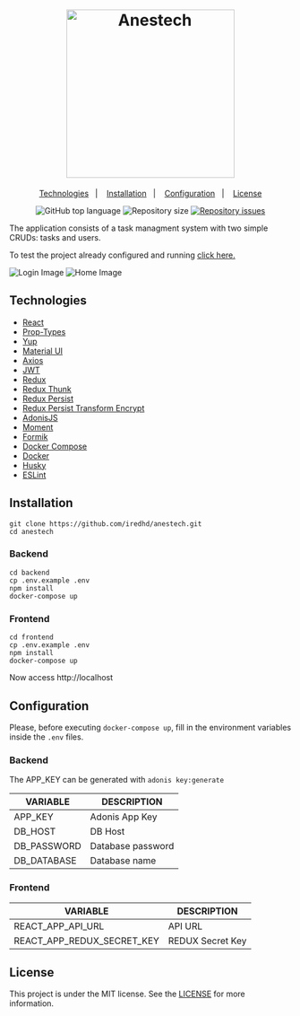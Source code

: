 <h1 align="center">
  <a href="https://anestech.vercel.app">
    <img alt="Anestech" src="https://res.cloudinary.com/iredhd/image/upload/v1600820150/anestech/logo.png" width=300 />
  </a>
</h1>

<p align="center">
  <a href="#technologies">Technologies</a>&nbsp;&nbsp;&nbsp;|&nbsp;&nbsp;&nbsp;
  <a href="#installation">Installation</a>&nbsp;&nbsp;&nbsp;|&nbsp;&nbsp;&nbsp;
  <a href="#configuration">Configuration</a>&nbsp;&nbsp;&nbsp;|&nbsp;&nbsp;&nbsp;
  <a href="#license">License</a>
</p>

<p align="center">
  <img alt="GitHub top language" src="https://img.shields.io/github/languages/top/iredhd/anestech.svg">

  <img alt="Repository size" src="https://img.shields.io/github/repo-size/iredhd/anestech.svg">

  <a href="https://github.com/iredhd/anestech/issues">
    <img alt="Repository issues" src="https://img.shields.io/github/issues/iredhd/anestech.svg">
  </a>
</p>

The application consists of a task managment system with two simple CRUDs: tasks and users.

To test the project already configured and running [click here.](https://anestech.vercel.app)

<img alt="Login Image" src="https://res.cloudinary.com/iredhd/image/upload/v1600820180/anestech/home.png"/>

<img alt="Home Image" src="https://res.cloudinary.com/iredhd/image/upload/v1600820941/anestech/tasks.png"/>

## Technologies
- [React](https://github.com/facebook/react)
- [Prop-Types](https://github.com/facebook/prop-types)
- [Yup](https://github.com/jquense/yup)
- [Material UI](https://github.com/mui-org/material-ui)
- [Axios](https://github.com/axios/axios)
- [JWT](https://github.com/auth0/node-jsonwebtoken)
- [Redux](https://github.com/reduxjs/redux)
- [Redux Thunk](https://github.com/reduxjs/redux-thunk)
- [Redux Persist](https://github.com/rt2zz/redux-persist)
- [Redux Persist Transform Encrypt](https://github.com/maxdeviant/redux-persist-transform-encrypt)
- [AdonisJS](https://github.com/adonisjs)
- [Moment](https://github.com/moment/moment)
- [Formik](https://github.com/formium/formik)
- [Docker Compose](https://github.com/docker/compose)
- [Docker](https://www.docker.com/)
- [Husky](https://github.com/typicode/husky)
- [ESLint](https://github.com/eslint/eslint)


## Installation
```
git clone https://github.com/iredhd/anestech.git
cd anestech
```
### Backend
```
cd backend
cp .env.example .env
npm install
docker-compose up
```
### Frontend
```
cd frontend
cp .env.example .env
npm install
docker-compose up
```
Now access http://localhost

## Configuration
Please, before executing `docker-compose up`, fill in the environment variables inside the `.env` files.

### Backend
The APP_KEY can be generated with `adonis key:generate`

| VARIABLE  |  DESCRIPTION  |
| ------------------- | ------------------- |
| APP_KEY |  Adonis App Key |
| DB_HOST |  DB Host |
| DB_PASSWORD | Database password |
| DB_DATABASE | Database name |

### Frontend
| VARIABLE  |  DESCRIPTION  |
| ------------------- | ------------------- |
| REACT_APP_API_URL |  API URL |
| REACT_APP_REDUX_SECRET_KEY |  REDUX Secret Key |

## License
This project is under the MIT license. See the [LICENSE](https://github.com/iredhd/anestech/blob/master/LICENSE) for more information.
